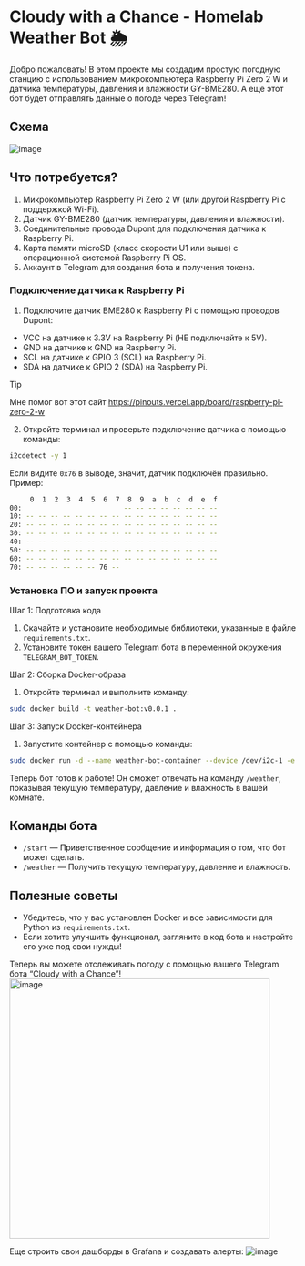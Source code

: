 # Cloudy with a Chance - Homelab Weather Bot 🌦️

Добро пожаловать! В этом проекте мы создадим простую погодную станцию с использованием микрокомпьютера Raspberry Pi Zero 2 W и датчика температуры, давления и влажности GY-BME280. А ещё этот бот будет отправлять данные о погоде через Telegram!

## Схема
![image](https://github.com/user-attachments/assets/56bd5792-04dd-48db-b623-e2fee9c1a9b6)

## Что потребуется?

1.	Микрокомпьютер Raspberry Pi Zero 2 W (или другой Raspberry Pi с поддержкой Wi-Fi).
2.	Датчик GY-BME280 (датчик температуры, давления и влажности).
3.	Соединительные провода Dupont для подключения датчика к Raspberry Pi.
4.	Карта памяти microSD (класс скорости U1 или выше) с операционной системой Raspberry Pi OS.
5.	Аккаунт в Telegram для создания бота и получения токена.

### Подключение датчика к Raspberry Pi

1.	Подключите датчик BME280 к Raspberry Pi с помощью проводов Dupont:
- VCC на датчике к 3.3V на Raspberry Pi (НЕ подключайте к 5V).
- GND на датчике к GND на Raspberry Pi.
- SCL на датчике к GPIO 3 (SCL) на Raspberry Pi.
- SDA на датчике к GPIO 2 (SDA) на Raspberry Pi.

> [!TIP]
> Мне помог вот этот сайт https://pinouts.vercel.app/board/raspberry-pi-zero-2-w

2.	Откройте терминал и проверьте подключение датчика с помощью команды:
```bash
i2cdetect -y 1
```
Если видите `0x76` в выводе, значит, датчик подключён правильно. Пример:
```bash
     0  1  2  3  4  5  6  7  8  9  a  b  c  d  e  f
00:                         -- -- -- -- -- -- -- --
10: -- -- -- -- -- -- -- -- -- -- -- -- -- -- -- --
20: -- -- -- -- -- -- -- -- -- -- -- -- -- -- -- --
30: -- -- -- -- -- -- -- -- -- -- -- -- -- -- -- --
40: -- -- -- -- -- -- -- -- -- -- -- -- -- -- -- --
50: -- -- -- -- -- -- -- -- -- -- -- -- -- -- -- --
60: -- -- -- -- -- -- -- -- -- -- -- -- -- -- -- --
70: -- -- -- -- -- -- 76 --
```

### Установка ПО и запуск проекта

Шаг 1: Подготовка кода

1.	Скачайте и установите необходимые библиотеки, указанные в файле `requirements.txt`.
2.	Установите токен вашего Telegram бота в переменной окружения `TELEGRAM_BOT_TOKEN`.

Шаг 2: Сборка Docker-образа

1.	Откройте терминал и выполните команду:
```bash
sudo docker build -t weather-bot:v0.0.1 .
```
Шаг 3: Запуск Docker-контейнера

1.	Запустите контейнер с помощью команды:
```bash
sudo docker run -d --name weather-bot-container --device /dev/i2c-1 -e TELEGRAM_BOT_TOKEN=токен -e PUSHGATEWAY_URL=<IP>:<порт> --restart always weather-bot:v0.0.1
```
Теперь бот готов к работе! Он сможет отвечать на команду `/weather`, показывая текущую температуру, давление и влажность в вашей комнате.

## Команды бота

-	`/start` — Приветственное сообщение и информация о том, что бот может сделать.
-	`/weather` — Получить текущую температуру, давление и влажность.

## Полезные советы

- Убедитесь, что у вас установлен Docker и все зависимости для Python из `requirements.txt`.
- Если хотите улучшить функционал, загляните в код бота и настройте его уже под свои нужды!

Теперь вы можете отслеживать погоду с помощью вашего Telegram бота “Cloudy with a Chance”!
<img width="457" alt="image" src="https://github.com/user-attachments/assets/5424ca50-a3e7-40e2-87b7-c5649846f1d5">

Еще строить свои дашборды в Grafana и создавать алерты:
![image](https://github.com/user-attachments/assets/b0544656-7bff-46ef-9566-0ace65647c95)
